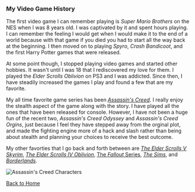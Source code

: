 ### My Video Game History
The first video game I can remember playing is *Super Mario Brothers* on the NES when I was 8 years old. I was captivated by it and spent hours playing. I can remember the feeling I would get when I would make it to the end of a world because with that game if you died you had to start all the way back at the beginning. I then moved on to playing *Spyro*, *Crash Bandicoot*, and the first Harry Potter games that were released. 

At some point though, I stopped playing video games and started other hobbies. It wasn't until I was 18 that I rediscovered my love for them. I played the *Elder Scrolls Oblivion* on PS3 and I was addicted. Since then, I have steadily increased the games I play and found a few that are my favorite. 

My all time favorite game series has been [*Assassin's Creed*](https://www.ubisoft.com/en-us/game/assassins-creed/). I really enjoy the stealth aspect of the game along with the story. I have played all the ones that have been released for console. However, I have not been a huge fun of the recent two, *Assassin's Creed Odyssey* and *Assassin's Creed Orgins*, just because I feel they have stepped away from the orginal plot, and made the fighting engine more of a hack and slash rather than being about stealth and planning your choices to receive the best outcome. 

My other favorties that I go back and forth between are [*The Elder Scrolls V Skyrim*](https://elderscrolls.bethesda.net/en/skyrim), [*The Elder Scrolls IV Oblivion*](https://elderscrolls.bethesda.net/en/oblivion), [The *Fallout* Series](https://fallout.bethesda.net/en/), [*The Sims*](https://www.ea.com/games/the-sims), and [*Borderlands*](https://borderlands.com/en-US/).

![Assassin's Creed Characters](http://www.stripecommunications.com/wp-content/uploads/2016/07/AC_LineUp_2016_Wallpaper_1920x1080.jpg)

[Back to Home](README.md)



 



